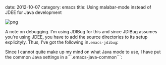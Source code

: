 date:    2012-10-07
category: emacs
title: Using malabar-mode instead of JDEE for Java development
<div style="float: right">
<img src="../graphics/emacs.png" alt="png"/>


A note on debugging. I'm using JDIBug for this and since
JDIBug assumes you're using JDEE, you have to add the source
directories to its setup explicityly. Thus, I've got the
following in```.emacs-jdibug```:

<P>
Since I cannot quite make up my mind on what Java mode to use,
I have put the common Java settings in
a```.emacs-java-common```:

